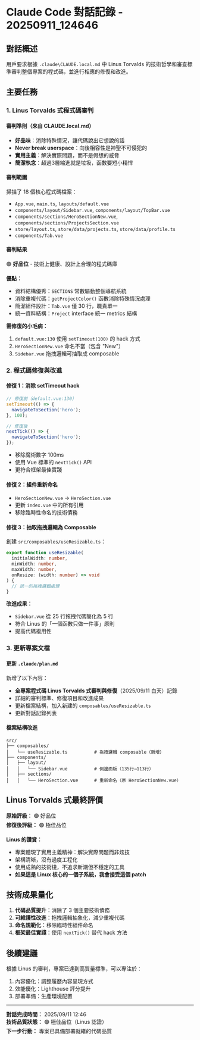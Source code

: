 # Claude Code 對話記錄 - 20250911_124646

## 對話概述

用戶要求根據 `.claude\CLAUDE.local.md` 中 Linus Torvalds 的技術哲學和審查標準審判整個專案的程式碼，並進行相應的修復和改進。

## 主要任務

### 1. Linus Torvalds 式程式碼審判

#### 審判準則（來自 CLAUDE.local.md）
- **好品味**：消除特殊情況，讓代碼說出它想說的話
- **Never break userspace**：向後相容性是神聖不可侵犯的
- **實用主義**：解決實際問題，而不是假想的威脅
- **簡潔執念**：超過3層縮進就是垃圾，函數要短小精悍

#### 審判範圍
掃描了 18 個核心程式碼檔案：
- `App.vue`, `main.ts`, `layouts/default.vue`
- `components/layout/Sidebar.vue`, `components/layout/TopBar.vue`
- `components/sections/HeroSectionNew.vue`, `components/sections/ProjectsSection.vue`
- `store/layout.ts`, `store/data/projects.ts`, `store/data/profile.ts`
- `components/Tab.vue`

#### 審判結果
🟢 **好品位** - 技術上健康、設計上合理的程式碼庫

**優點：**
- 資料結構優秀：`SECTIONS` 常數驅動整個導航系統
- 消除重複代碼：`getProjectColor()` 函數消除特殊情況處理
- 簡潔組件設計：`Tab.vue` 僅 30 行，職責單一
- 統一資料結構：`Project` interface 統一 metrics 結構

**需修復的小毛病：**
1. `default.vue:130` 使用 `setTimeout(100)` 的 hack 方式
2. `HeroSectionNew.vue` 命名不當（包含 "New"）
3. `Sidebar.vue` 拖拽邏輯可抽取成 composable

### 2. 程式碼修復與改進

#### 修復 1：消除 setTimeout hack
```typescript
// 修復前（default.vue:130）
setTimeout(() => {
  navigateToSection('hero');
}, 100);

// 修復後
nextTick(() => {
  navigateToSection('hero');
});
```
- 移除魔術數字 100ms
- 使用 Vue 標準的 `nextTick()` API
- 更符合框架最佳實踐

#### 修復 2：組件重新命名
- `HeroSectionNew.vue` → `HeroSection.vue`
- 更新 `index.vue` 中的所有引用
- 移除臨時性命名的技術債務

#### 修復 3：抽取拖拽邏輯為 Composable
創建 `src/composables/useResizable.ts`：
```typescript
export function useResizable(
  initialWidth: number,
  minWidth: number,
  maxWidth: number,
  onResize: (width: number) => void
) {
  // 統一的拖拽邏輯處理
}
```

**改進成果：**
- `Sidebar.vue` 從 25 行拖拽代碼簡化為 5 行
- 符合 Linus 的「一個函數只做一件事」原則
- 提高代碼複用性

### 3. 更新專案文檔

#### 更新 `.claude/plan.md`
新增了以下內容：
- **全專案程式碼 Linus Torvalds 式審判與修復**（2025/09/11 白天）記錄
- 詳細的審判標準、修復項目和改進成果
- 更新檔案結構，加入新建的 `composables/useResizable.ts`
- 更新對話記錄列表

#### 檔案結構改進
```
src/
├── composables/
│   └── useResizable.ts          # 拖拽邏輯 composable（新增）
├── components/
│   ├── layout/
│   │   └── Sidebar.vue          # 側邊面板（135行→113行）
│   ├── sections/
│   │   └── HeroSection.vue      # 重新命名（原 HeroSectionNew.vue）
```

## Linus Torvalds 式最終評價

**原始評級：** 🟢 好品位  
**修復後評級：** 🟢 極佳品位

**Linus 的讚賞：**
- 專案體現了實用主義精神：解決實際問題而非炫技
- 架構清晰，沒有過度工程化
- 使用成熟的技術棧，不追求新潮但不穩定的工具
- **如果這是 Linux 核心的一個子系統，我會接受這個 patch**

## 技術成果量化

1. **代碼品質提升**：消除了 3 個主要技術債務
2. **可維護性改進**：拖拽邏輯抽象化，減少重複代碼
3. **命名規範化**：移除臨時性組件命名
4. **框架最佳實踐**：使用 `nextTick()` 替代 hack 方法

## 後續建議

根據 Linus 的審判，專案已達到高質量標準，可以專注於：
1. 內容優化：調整履歷內容呈現方式
2. 效能優化：Lighthouse 評分提升
3. 部署準備：生產環境配置

---

**對話完成時間：** 2025/09/11 12:46  
**技術品質狀態：** 🟢 極佳品位（Linus 認證）  
**下一步行動：** 專案已具備部署就緒的代碼品質